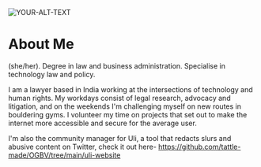 <picture>
 <source media="(prefers-color-scheme: dark)" srcset="YOUR-DARKMODE-IMAGE">
 <source media="(prefers-color-scheme: light)" srcset="YOUR-LIGHTMODE-IMAGE">
 <img alt="YOUR-ALT-TEXT" src="![Screenshot 2023-06-23 at 9 40 17 PM](https://github.com/kaustubhavarma/KaustubhaVarma/assets/136114974/86f9ba4e-0d17-4fe6-ab2a-c3ae3e72308d)"/>
</picture>

# About Me
(she/her). Degree in law and business administration. Specialise in technology law and policy.

I am a lawyer based in India working at the intersections of technology and human rights. My workdays consist of legal research, advocacy and litigation, and on the weekends I'm challenging myself on new routes in bouldering gyms. I volunteer my time on projects that set out to make the internet more accessible and secure for the average user. 

I'm also the community manager for Uli, a tool that redacts slurs and abusive content on Twitter, check it out here- https://github.com/tattle-made/OGBV/tree/main/uli-website
